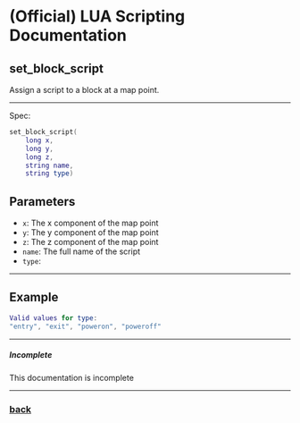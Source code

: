 
# (Official) LUA Scripting Documentation

## set_block_script

Assign a script to a block at a map point.

___

Spec:

```lua
set_block_script(
	long x,
	long y,
	long z,
	string name,
	string type)
```

## Parameters

- `x`: The x component of the map point
- `y`: The y component of the map point
- `z`: The z component of the map point
- `name`: The full name of the script
- `type`: 

___

## Example

```lua
Valid values for type:
"entry", "exit", "poweron", "poweroff"
```

___

##### Incomplete

This documentation is incomplete

___

### [back](../blocks)
